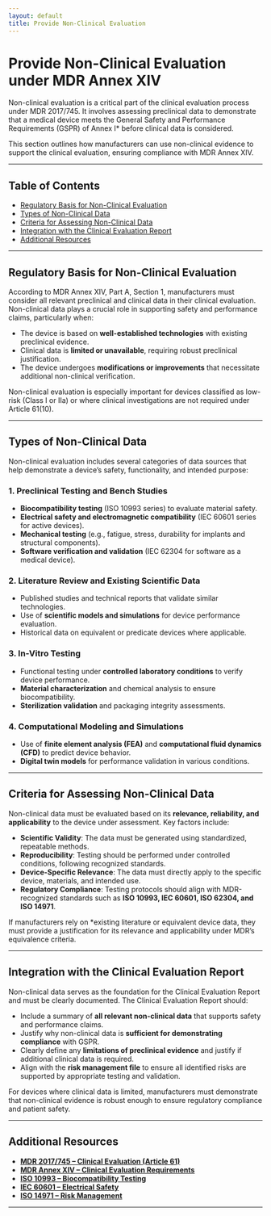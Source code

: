 ```yaml
---
layout: default
title: Provide Non-Clinical Evaluation
---
```


# Provide Non-Clinical Evaluation under MDR Annex XIV

Non-clinical evaluation is a critical part of the clinical evaluation process under MDR 2017/745. It involves assessing preclinical data to demonstrate that a medical device meets the General Safety and Performance Requirements (GSPR) of Annex I* before clinical data is considered.

This section outlines how manufacturers can use non-clinical evidence to support the clinical evaluation, ensuring compliance with MDR Annex XIV.

---

## Table of Contents
- [Regulatory Basis for Non-Clinical Evaluation](#regulatory-basis-for-non-clinical-evaluation)
- [Types of Non-Clinical Data](#types-of-non-clinical-data)
- [Criteria for Assessing Non-Clinical Data](#criteria-for-assessing-non-clinical-data)
- [Integration with the Clinical Evaluation Report](#integration-with-the-clinical-evaluation-report)
- [Additional Resources](#additional-resources)

---

## Regulatory Basis for Non-Clinical Evaluation

According to MDR Annex XIV, Part A, Section 1, manufacturers must consider all relevant preclinical and clinical data in their clinical evaluation. Non-clinical data plays a crucial role in supporting safety and performance claims, particularly when:

- The device is based on **well-established technologies** with existing preclinical evidence.
- Clinical data is **limited or unavailable**, requiring robust preclinical justification.
- The device undergoes **modifications or improvements** that necessitate additional non-clinical verification.

Non-clinical evaluation is especially important for devices classified as low-risk (Class I or IIa) or where clinical investigations are not required under Article 61(10).

---

## Types of Non-Clinical Data

Non-clinical evaluation includes several categories of data sources that help demonstrate a device’s safety, functionality, and intended purpose:

### **1. Preclinical Testing and Bench Studies**
- **Biocompatibility testing** (ISO 10993 series) to evaluate material safety.
- **Electrical safety and electromagnetic compatibility** (IEC 60601 series for active devices).
- **Mechanical testing** (e.g., fatigue, stress, durability for implants and structural components).
- **Software verification and validation** (IEC 62304 for software as a medical device).

### **2. Literature Review and Existing Scientific Data**
- Published studies and technical reports that validate similar technologies.
- Use of **scientific models and simulations** for device performance evaluation.
- Historical data on equivalent or predicate devices where applicable.

### **3. In-Vitro Testing**
- Functional testing under **controlled laboratory conditions** to verify device performance.
- **Material characterization** and chemical analysis to ensure biocompatibility.
- **Sterilization validation** and packaging integrity assessments.

### **4. Computational Modeling and Simulations**
- Use of **finite element analysis (FEA)** and **computational fluid dynamics (CFD)** to predict device behavior.
- **Digital twin models** for performance validation in various conditions.

---

## Criteria for Assessing Non-Clinical Data

Non-clinical data must be evaluated based on its **relevance, reliability, and applicability** to the device under assessment. Key factors include:

- **Scientific Validity**: The data must be generated using standardized, repeatable methods.
- **Reproducibility**: Testing should be performed under controlled conditions, following recognized standards.
- **Device-Specific Relevance**: The data must directly apply to the specific device, materials, and intended use.
- **Regulatory Compliance**: Testing protocols should align with MDR-recognized standards such as **ISO 10993, IEC 60601, ISO 62304, and ISO 14971**.

If manufacturers rely on *existing literature or equivalent device data, they must provide a justification for its relevance and applicability under MDR’s equivalence criteria.

---

## Integration with the Clinical Evaluation Report

Non-clinical data serves as the foundation for the Clinical Evaluation Report and must be clearly documented. The Clinical Evaluation Report should:

- Include a summary of **all relevant non-clinical data** that supports safety and performance claims.
- Justify why non-clinical data is **sufficient for demonstrating compliance** with GSPR.
- Clearly define any **limitations of preclinical evidence** and justify if additional clinical data is required.
- Align with the **risk management file** to ensure all identified risks are supported by appropriate testing and validation.

For devices where clinical data is limited, manufacturers must demonstrate that non-clinical evidence is robust enough to ensure regulatory compliance and patient safety.

---

## Additional Resources

- **[MDR 2017/745 – Clinical Evaluation (Article 61)](https://eur-lex.europa.eu/legal-content/EN/TXT/HTML/?uri=CELEX:32017R0745#d1e3032-1-1)**
- **[MDR Annex XIV – Clinical Evaluation Requirements](https://eur-lex.europa.eu/legal-content/EN/TXT/HTML/?uri=CELEX:32017R0745#anx_XIV)**
- **[ISO 10993 – Biocompatibility Testing](https://www.iso.org/standard/63448.html)**
- **[IEC 60601 – Electrical Safety](https://www.iso.org/standard/65529.html)**
- **[ISO 14971 – Risk Management](https://www.iso.org/standard/72704.html)**

---

